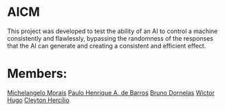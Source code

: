 # AICM
This project was developed to test the ability of an AI to control a machine consistently and flawlessly, bypassing the randomness of the responses that the AI ​​can generate and creating a consistent and efficient effect.

##

# Members:
[Michelangelo Morais](https://github.com/Mickeeyym)
[Paulo Henrique A. de Barros](https://github.com/phabp)
[Bruno Dornelas](https://github.com/BrunoDornelas2)
[Wictor Hugo](https://github.com/WictorHugBrandao)
[Cleyton Hercílio](https://github.com/cleytonhercilio)
